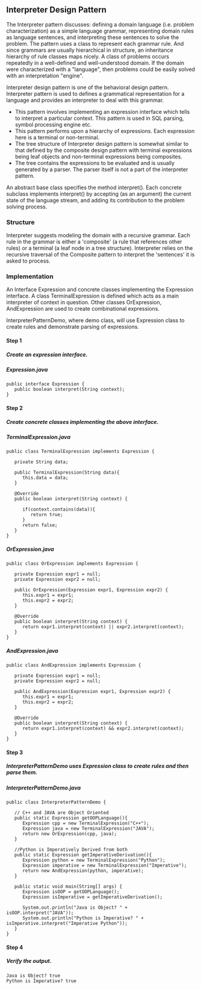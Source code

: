 ## Interpreter Design Pattern

The Interpreter pattern discusses: defining a domain language (i.e. problem characterization) as a simple language grammar, representing domain rules as language sentences, and interpreting these sentences to solve the problem. The pattern uses a class to represent each grammar rule. And since grammars are usually hierarchical in structure, an inheritance hierarchy of rule classes maps nicely.
A class of problems occurs repeatedly in a well-defined and well-understood domain. If the domain were characterized with a "language", then problems could be easily solved with an interpretation "engine".

Interpreter design pattern is one of the behavioral design pattern. Interpreter pattern is used to defines a grammatical representation for a language and provides an interpreter to deal with this grammar.

* This pattern involves implementing an expression interface which tells to interpret a particular context. This pattern is used in SQL parsing, symbol processing engine etc.
* This pattern performs upon a hierarchy of expressions. Each expression here is a terminal or non-terminal.
* The tree structure of Interpreter design pattern is somewhat similar to that defined by the composite design pattern with terminal expressions being leaf objects and non-terminal expressions being composites.
* The tree contains the expressions to be evaluated and is usually generated by a parser. The parser itself is not a part of the interpreter pattern.


An abstract base class specifies the method interpret(). Each concrete subclass implements interpret() by accepting (as an argument) the current state of the language stream, and adding its contribution to the problem solving process.


### Structure

Interpreter suggests modeling the domain with a recursive grammar. Each rule in the grammar is either a 'composite' (a rule that references other rules) or a terminal (a leaf node in a tree structure). Interpreter relies on the recursive traversal of the Composite pattern to interpret the 'sentences' it is asked to process.

### Implementation
An Interface Expression and concrete classes implementing the Expression interface. A class TerminalExpression is defined which acts as a main interpreter of context in question. Other classes OrExpression, AndExpression are used to create combinational expressions.

InterpreterPatternDemo, where demo class, will use Expression class to create rules and demonstrate parsing of expressions.

#### Step 1
##### Create an expression interface.

##### Expression.java

```
public interface Expression {
   public boolean interpret(String context);
}
```

#### Step 2
##### Create concrete classes implementing the above interface.

##### TerminalExpression.java

```
public class TerminalExpression implements Expression {
	
   private String data;

   public TerminalExpression(String data){
      this.data = data; 
   }

   @Override
   public boolean interpret(String context) {
   
      if(context.contains(data)){
         return true;
      }
      return false;
   }
}
```

##### OrExpression.java

```
public class OrExpression implements Expression {
	 
   private Expression expr1 = null;
   private Expression expr2 = null;

   public OrExpression(Expression expr1, Expression expr2) { 
      this.expr1 = expr1;
      this.expr2 = expr2;
   }

   @Override
   public boolean interpret(String context) {		
      return expr1.interpret(context) || expr2.interpret(context);
   }
}
```

##### AndExpression.java

```
public class AndExpression implements Expression {
	 
   private Expression expr1 = null;
   private Expression expr2 = null;

   public AndExpression(Expression expr1, Expression expr2) { 
      this.expr1 = expr1;
      this.expr2 = expr2;
   }

   @Override
   public boolean interpret(String context) {		
      return expr1.interpret(context) && expr2.interpret(context);
   }
}
```

#### Step 3

##### InterpreterPatternDemo uses Expression class to create rules and then parse them.

##### InterpreterPatternDemo.java

```
public class InterpreterPatternDemo {

   // C++ and JAVA are Object Oriented
   public static Expression getOOPLanguage(){
      Expression cpp = new TerminalExpression("C++");
      Expression java = new TerminalExpression("JAVA");
      return new OrExpression(cpp, java);		
   }

   //Python is Imperatively Derived from both
   public static Expression getImperativeDerivation(){
      Expression python = new TerminalExpression("Python");
      Expression imperative = new TerminalExpression("Imperative");
      return new AndExpression(python, imperative);		
   }

   public static void main(String[] args) {
      Expression isOOP = getOOPLanguage();
      Expression isImperative = getImperativeDerivation();

      System.out.println("Java is Object? " + isOOP.interpret("JAVA"));
      System.out.println("Python is Imperative? " + isImperative.interpret("Imperative Python"));
   }
}
```

#### Step 4
##### Verify the output.
```
Java is Object? true
Python is Imperative? true
```